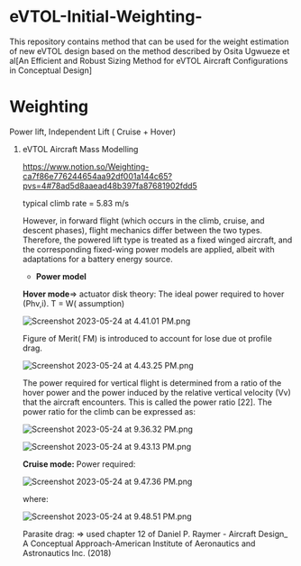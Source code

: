 # eVTOL-Initial-Weighting-
This repository contains method that can be used for the weight estimation of new eVTOL design based  on the method described by Osita Ugwueze et al[An Efficient and Robust Sizing Method for eVTOL Aircraft Configurations in Conceptual Design]


# Weighting

Power lift, Independent Lift ( Cruise + Hover) 

1. eVTOL Aircraft Mass Modelling
    
    https://www.notion.so/Weighting-ca7f86e776244654aa92df001a144c65?pvs=4#78ad5d8aaead48b397fa87681902fdd5
    
    typical climb rate = 5.83 m/s
    
    However, in forward flight (which occurs in the climb, cruise, and descent phases), flight mechanics differ between the two types. Therefore, the powered lift type is treated as a fixed winged aircraft, and the corresponding fixed-wing power models are applied, albeit with adaptations for a battery energy source.
    
    - **Power model**
    
    **Hover mode**⇒ actuator disk theory: The ideal power required to hover (Phv,i). T = W( assumption) 
    
    ![Screenshot 2023-05-24 at 4.41.01 PM.png](https://s3-us-west-2.amazonaws.com/secure.notion-static.com/9d73b1c2-15c5-4ff0-bc37-0f363081f28c/Screenshot_2023-05-24_at_4.41.01_PM.png)
    
    Figure of Merit( FM) is introduced to account for lose due ot profile drag. 
    
    ![Screenshot 2023-05-24 at 4.43.25 PM.png](https://s3-us-west-2.amazonaws.com/secure.notion-static.com/56a09463-1207-4a5b-aedd-c4b2ce8ba4e7/Screenshot_2023-05-24_at_4.43.25_PM.png)
    
    The power required for vertical flight is determined from a ratio of the hover power and the power induced by the relative vertical velocity (Vv) that the aircraft encounters. This is called the power ratio [22]. The power ratio for the climb can be expressed as:
    
    ![Screenshot 2023-05-24 at 9.36.32 PM.png](https://s3-us-west-2.amazonaws.com/secure.notion-static.com/467e8f20-6f1a-40d4-af02-b011f08ad0d7/Screenshot_2023-05-24_at_9.36.32_PM.png)
    
    ![Screenshot 2023-05-24 at 9.43.13 PM.png](https://s3-us-west-2.amazonaws.com/secure.notion-static.com/157321b4-969a-4716-aef5-d167c22c106e/Screenshot_2023-05-24_at_9.43.13_PM.png)
    
    **Cruise mode:** Power required: 
    
    ![Screenshot 2023-05-24 at 9.47.36 PM.png](https://s3-us-west-2.amazonaws.com/secure.notion-static.com/672add5b-cb74-4f37-a57f-3d6b02546a28/Screenshot_2023-05-24_at_9.47.36_PM.png)
    
    where: 
    
    ![Screenshot 2023-05-24 at 9.48.51 PM.png](https://s3-us-west-2.amazonaws.com/secure.notion-static.com/fff9541c-bac9-4208-8995-64e1c6654836/Screenshot_2023-05-24_at_9.48.51_PM.png)
    
    Parasite drag: ⇒ used chapter 12 of Daniel P. Raymer - Aircraft Design_ A Conceptual Approach-American Institute of Aeronautics and Astronautics Inc. (2018)
